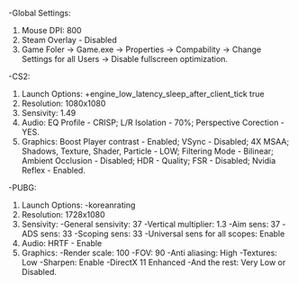 -Global Settings:
1. Mouse DPI: 800
2. Steam Overlay - Disabled
3. Game Foler -> Game.exe -> Properties -> Compability -> Change Settings for all Users -> Disable fullscreen optimization.

-CS2:
1. Launch Options: +engine_low_latency_sleep_after_client_tick true
2. Resolution: 1080x1080
3. Sensivity: 1.49
4. Audio: EQ Profile - CRISP; L/R Isolation - 70%; Perspective Corection - YES.
5. Graphics: Boost Player contrast - Enabled; VSync - Disabled; 4X MSAA; Shadows, Texture, Shader, Particle - LOW; Filtering Mode - Bilinear; Ambient Occlusion - Disabled; HDR - Quality; FSR - Disabled; Nvidia Reflex - Enabled.

-PUBG:
1. Launch Options: -koreanrating
2. Resolution: 1728x1080
3. Sensivity: 
-General sensivity: 37
-Vertical multiplier: 1.3
-Aim sens: 37
-ADS sens: 33
-Scoping sens: 33
-Universal sens for all scopes: Enable
4. Audio: HRTF - Enable
5. Graphics: 
-Render scale: 100
-FOV: 90
-Anti aliasing: High
-Textures: Low
-Sharpen: Enable
-DirectX 11 Enhanced
-And the rest: Very Low or Disabled.

